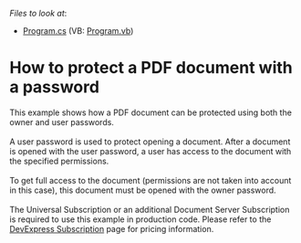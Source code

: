 <!-- default file list -->
*Files to look at*:

* [Program.cs](./CS/PDFPasswordProtection/Program.cs) (VB: [Program.vb](./VB/PDFPasswordProtection/Program.vb))
<!-- default file list end -->
# How to protect a PDF document with a password


This example shows how a PDF document can be protected using both the owner and user passwords.<br><br>A user password is used to protect opening a document. After a document is opened with the user password, a user has access to the document with the specified permissions.<br><br>To get full access to the document (permissions are not taken into account in this case), this document must be opened with the owner password.<br><br>The Universal Subscription or an additional Document Server Subscription is required to use this example in production code. Please refer to the <a href="https://www.devexpress.com/Subscriptions/">DevExpress Subscription</a> page for pricing information. <br><br><br> 
<p> </p>

<br/>


